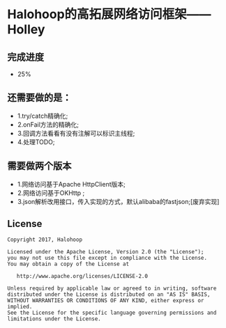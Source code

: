 # Halohoop的高拓展网络访问框架——Holley

## 完成进度
* 25%

## 还需要做的是：

* 1.try/catch精确化;
* 2.onFail方法的精确化;
* 3.回调方法看看有没有注解可以标识主线程;
* 4.处理TODO;

## 需要做两个版本
* 1.网络访问基于Apache HttpClient版本;
* 2.网络访问基于OKHttp ;
* 3.json解析改用接口，传入实现的方式，默认alibaba的fastjson;[废弃实现]

## License

    Copyright 2017, Halohoop

    Licensed under the Apache License, Version 2.0 (the "License");
    you may not use this file except in compliance with the License.
    You may obtain a copy of the License at

       http://www.apache.org/licenses/LICENSE-2.0

    Unless required by applicable law or agreed to in writing, software
    distributed under the License is distributed on an "AS IS" BASIS,
    WITHOUT WARRANTIES OR CONDITIONS OF ANY KIND, either express or implied.
    See the License for the specific language governing permissions and
    limitations under the License.